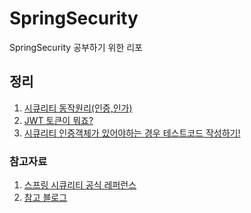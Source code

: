 # SpringSecurity

SpringSecurity 공부하기 위한 리포



## 정리


1. [시큐리티 동작원리(인증,인가)](https://github.com/KJJ924/SpringSecurity/blob/master/src/main/markdown/시큐리티%20동작%20원리%20(인증%2C%20인가).md)
2. [JWT 토큰이 뭐죠?](https://github.com/KJJ924/SpringSecurity/blob/master/src/main/markdown/JWT%ED%86%A0%ED%81%B0.md)
3. [시큐리티 인증객체가 있어야하는 경우 테스트코드 작성하기!](https://github.com/KJJ924/SpringSecurity/blob/master/src/main/markdown/SpringSecurity_Test_%EC%BD%94%EB%93%9C_%EC%9E%91%EC%84%B1%ED%95%98%EA%B8%B0.md)









### 참고자료

1. [스프링 시큐리티 공식 레퍼런스](https://docs.spring.io/spring-security/site/docs/current/reference/html5/)
2. [참고 블로그](https://velog.io/@yaho1024/spring-security-delegatingFilterProxy)
